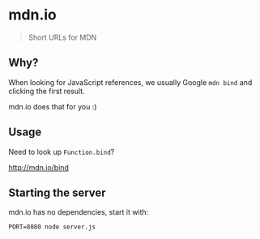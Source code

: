 # mdn.io
> Short URLs for MDN

## Why?

When looking for JavaScript references, we usually Google `mdn bind` and clicking the first result.

mdn.io does that for you :)

## Usage

Need to look up `Function.bind`?

http://mdn.io/bind

## Starting the server

mdn.io has no dependencies, start it with:

`PORT=8080 node server.js`

